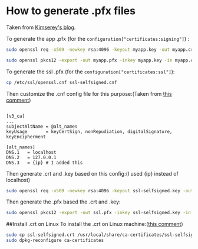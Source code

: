 # How to generate .pfx files
 Taken from [Kimserey's blog](https://kimsereyblog.blogspot.com/2018/07/self-signed-certificate-for-identity.html).

To generate the app .pfx (for the `configuration["certificates:signing"]`) :

 ```sh
sudo openssl req -x509 -newkey rsa:4096 -keyout myapp.key -out myapp.crt -days 3650 -nodes -subj "/CN=myapp"

sudo openssl pkcs12 -export -out myapp.pfx -inkey myapp.key -in myapp.crt -name "Some friendly name"


``` 

To generate the ssl .pfx (for the `configuration["certificates:ssl"]`):

```sh
cp /etc/ssl/openssl.cnf ssl-selfsigned.cnf
```

Then customize the .cnf config file for this purpose:(Taken from [this comment](https://github.com/dotnet/aspnetcore/issues/7246#issuecomment-540998114))

```

[v3_ca]
...
subjectAltName = @alt_names
keyUsage       = keyCertSign, nonRepudiation, digitalSignature, keyEncipherment

[alt_names]
DNS.1   = localhost
DNS.2   = 127.0.0.1
DNS.3   = {ip} # I added this

```

Then generate .crt and .key based on this config:(I used {ip} instead of localhost)

```sh
sudo openssl req -x509 -newkey rsa:4096 -keyout ssl-selfsigned.key -out ssl-selfsigned.crt -days 3650 -nodes -subj "/CN={ip}" -config ssl-selfsigned.cnf
```

Then generate the .pfx based the .crt and .key:
```sh
sudo openssl pkcs12 -export -out ssl.pfx -inkey ssl-selfsigned.key -in ssl-selfsigned.crt -name "Localhost Selfsigned"
```
##Install .crt on Linux
To install the .crt on Linux machine:([this comment](https://github.com/dotnet/aspnetcore/issues/7246#issuecomment-541063133))
```sh
sudo cp ssl-selfsigned.crt /usr/local/share/ca-certificates/ssl-selfsigned.crt
sudo dpkg-reconfigure ca-certificates
```
